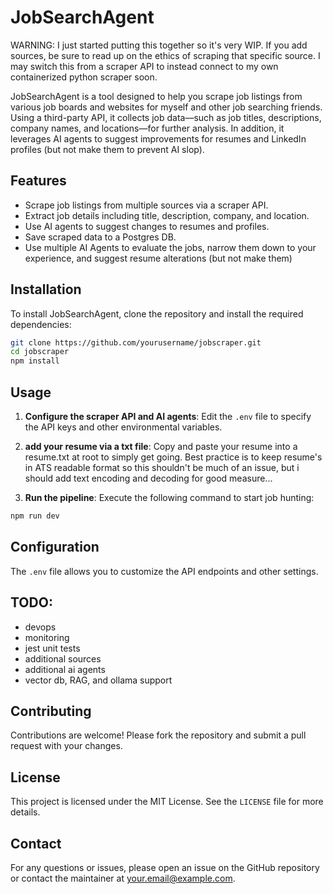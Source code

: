 # JobSearchAgent

WARNING: I just started putting this together so it's very WIP. If you add sources, be sure to read up on the ethics of scraping that specific source. I may switch this from a scraper API to instead connect to my own containerized python scraper soon.

JobSearchAgent is a tool designed to help you scrape job listings from various job boards and websites for myself and other job searching friends. Using a third-party API, it collects job data—such as job titles, descriptions, company names, and locations—for further analysis. In addition, it leverages AI agents to suggest improvements for resumes and LinkedIn profiles (but not make them to prevent AI slop). 

## Features

- Scrape job listings from multiple sources via a scraper API.
- Extract job details including title, description, company, and location.
- Use AI agents to suggest changes to resumes and profiles.
- Save scraped data to a Postgres DB.
- Use multiple AI Agents to evaluate the jobs, narrow them down to your experience, and suggest resume alterations (but not make them)

## Installation

To install JobSearchAgent, clone the repository and install the required dependencies:

```bash
git clone https://github.com/yourusername/jobscraper.git
cd jobscraper
npm install
```

## Usage

1. **Configure the scraper API and AI agents**: Edit the `.env` file to specify the API keys and other environmental variables.

2. **add your resume via a txt file**: Copy and paste your resume into a resume.txt at root to simply get going. Best practice is to keep resume's in ATS readable format so this shouldn't be much of an issue, but i should add text encoding and decoding for good measure...

3. **Run the pipeline**: Execute the following command to start job hunting:

```bash
npm run dev
```

## Configuration

The `.env` file allows you to customize the API endpoints and other settings.

## TODO:
- devops
- monitoring
- jest unit tests
- additional sources
- additional ai agents
- vector db, RAG, and ollama support 

## Contributing

Contributions are welcome! Please fork the repository and submit a pull request with your changes.

## License

This project is licensed under the MIT License. See the `LICENSE` file for more details.

## Contact

For any questions or issues, please open an issue on the GitHub repository or contact the maintainer at your.email@example.com.